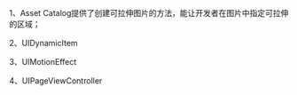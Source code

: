 1、Asset Catalog提供了创建可拉伸图片的方法，能让开发者在图片中指定可拉伸的区域；

2、UIDynamicItem

3、UIMotionEffect

4、UIPageViewController
